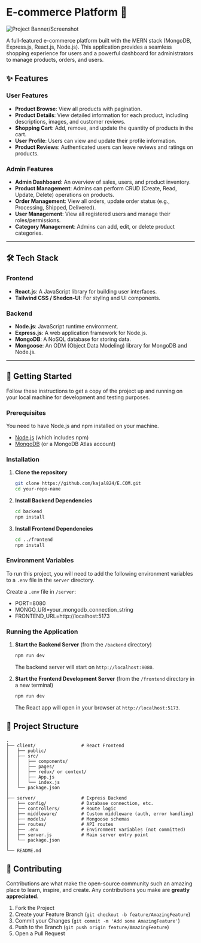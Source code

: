 # E-commerce Platform 🛒

![Project Banner/Screenshot](link-to-your-banner-image.png)

A full-featured e-commerce platform built with the MERN stack (MongoDB, Express.js, React.js, Node.js). This application provides a seamless shopping experience for users and a powerful dashboard for administrators to manage products, orders, and users.

## ✨ Features

### User Features
- **Product Browse**: View all products with pagination.
- **Product Details**: View detailed information for each product, including descriptions, images, and customer reviews.
- **Shopping Cart**: Add, remove, and update the quantity of products in the cart.
- **User Profile**: Users can view and update their profile information.
- **Product Reviews**: Authenticated users can leave reviews and ratings on products.

### Admin Features
- **Admin Dashboard**: An overview of sales, users, and product inventory.
- **Product Management**: Admins can perform CRUD (Create, Read, Update, Delete) operations on products.
- **Order Management**: View all orders, update order status (e.g., Processing, Shipped, Delivered).
- **User Management**: View all registered users and manage their roles/permissions.
- **Category Management**: Admins can add, edit, or delete product categories.

---

## 🛠️ Tech Stack

### Frontend
- **React.js**: A JavaScript library for building user interfaces.
- **Tailwind CSS / Shedcn-UI**: For styling and UI components.

### Backend
- **Node.js**: JavaScript runtime environment.
- **Express.js**: A web application framework for Node.js.
- **MongoDB**: A NoSQL database for storing data.
- **Mongoose**: An ODM (Object Data Modeling) library for MongoDB and Node.js.

<!-- ### Deployment
- **Frontend**: Vercel / Netlify / AWS S3
- **Backend**: Heroku / Render / AWS EC2 -->

---

## 🚀 Getting Started

Follow these instructions to get a copy of the project up and running on your local machine for development and testing purposes.

### Prerequisites

You need to have Node.js and npm installed on your machine.
- [Node.js](https://nodejs.org/) (which includes npm)
- [MongoDB](https://www.mongodb.com/try/download/community) (or a MongoDB Atlas account)

### Installation

1.  **Clone the repository**
    ```sh
    git clone https://github.com/kajal824/E.COM.git
    cd your-repo-name
    ```

2.  **Install Backend Dependencies**
    ```sh
    cd backend
    npm install
    ```

3.  **Install Frontend Dependencies**
    ```sh
    cd ../frontend
    npm install
    ```

### Environment Variables

To run this project, you will need to add the following environment variables to a `.env` file in the `server` directory.

Create a `.env` file in `/server`:  
* PORT=8080  
* MONGO_URI=your_mongodb_connection_string  
* FRONTEND_URL=http://localhost:5173  

### Running the Application

1.  **Start the Backend Server** (from the `/backend` directory)
    ```sh
    npm run dev
    ```
    The backend server will start on `http://localhost:8080`.

2.  **Start the Frontend Development Server** (from the `/frontend` directory in a new terminal)
    ```sh
    npm run dev
    ```
    The React app will open in your browser at `http://localhost:5173`.

## 📂 Project Structure
```
.
├── client/                 # React Frontend
│   ├── public/
│   ├── src/
│   │   ├── components/
│   │   ├── pages/
│   │   ├── redux/ or context/
│   │   ├── App.js
│   │   └── index.js
│   └── package.json
│
├── server/                 # Express Backend
│   ├── config/             # Database connection, etc.
│   ├── controllers/        # Route logic
│   ├── middleware/         # Custom middleware (auth, error handling)
│   ├── models/             # Mongoose schemas
│   ├── routes/             # API routes
│   ├── .env                # Environment variables (not committed)
│   ├── server.js           # Main server entry point
│   └── package.json
│
└── README.md
``` 

## 🤝 Contributing

Contributions are what make the open-source community such an amazing place to learn, inspire, and create. Any contributions you make are **greatly appreciated**.

1.  Fork the Project
2.  Create your Feature Branch (`git checkout -b feature/AmazingFeature`)
3.  Commit your Changes (`git commit -m 'Add some AmazingFeature'`)
4.  Push to the Branch (`git push origin feature/AmazingFeature`)
5.  Open a Pull Request